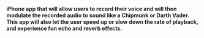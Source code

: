 **iPhone app that will allow users to record their voice and will then modulate the recorded audio to sound like a Chipmunk or Darth Vader. 
This app will also let the user speed up or slow down the rate of playback, and experience fun echo and reverb effects.**
